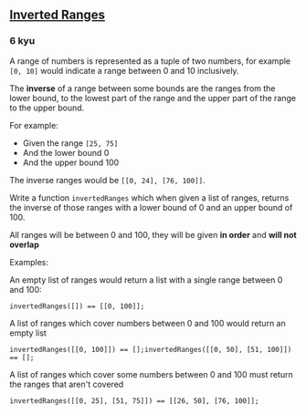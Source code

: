 <h2><a href=https://www.codewars.com/kata/60db06ded6c39e002ee35910/train/javascript target="_blank">Inverted Ranges</a></h2><h3>6 kyu</h3><p>A range of numbers is represented as a tuple of two numbers, for example <code>[0, 10]</code> would indicate a range between 0 and 10 inclusively.</p><p>The <strong>inverse</strong> of a range between some bounds are the ranges from the lower bound, to the lowest part of the range and the upper part of the range to the upper bound.</p><p>For example:</p><ul><li>Given the range <code>[25, 75]</code></li><li>And the lower bound 0</li><li>And the upper bound 100</li></ul><p>The inverse ranges would be <code>[[0, 24], [76, 100]]</code>.</p><p>Write a function <code>invertedRanges</code> which when given a list of ranges, returns the inverse of those ranges with a lower bound of 0 and an upper bound of 100.</p><p>All ranges will be between 0 and 100, they will be given <strong>in order</strong> and <strong>will not overlap</strong></p><p>Examples:</p><p>An empty list of ranges would return a list with a single range between 0 and 100:</p><pre><code class="language-js">invertedRanges([]) == [[0, 100]];</code></pre><pre style="display: none;"><code class="language-scala"><span class="cm-variable">invertedRanges</span>(<span class="cm-type">Nil</span>) <span class="cm-operator">==</span> <span class="cm-type">List</span>((<span class="cm-number">0</span>, <span class="cm-number">100</span>))</code></pre><p>A list of ranges which cover numbers between 0 and 100 would return an empty list</p><pre><code class="language-js">invertedRanges([[0, 100]]) == [];invertedRanges([[0, 50], [51, 100]]) == [];</code></pre><pre style="display: none;"><code class="language-scala"><span class="cm-variable">invertedRanges</span>(<span class="cm-type">List</span>((<span class="cm-number">0</span>, <span class="cm-number">100</span>))) <span class="cm-operator">==</span> <span class="cm-type">Nil</span><span class="cm-variable">invertedRanges</span>(<span class="cm-type">List</span>((<span class="cm-number">0</span>, <span class="cm-number">50</span>), (<span class="cm-number">51</span>, <span class="cm-number">100</span>))) <span class="cm-operator">==</span> <span class="cm-type">Nil</span></code></pre><p>A list of ranges which cover some numbers between 0 and 100 must return the ranges that aren't covered</p><pre><code class="language-js">invertedRanges([[0, 25], [51, 75]]) == [[26, 50], [76, 100]];</code></pre><pre style="display: none;"><code class="language-scala"><span class="cm-variable">invertedRanges</span>(<span class="cm-type">List</span>((<span class="cm-number">0</span>, <span class="cm-number">25</span>), (<span class="cm-number">51</span>, <span class="cm-number">75</span>))) <span class="cm-operator">==</span> <span class="cm-type">List</span>((<span class="cm-number">26</span>, <span class="cm-number">50</span>), (<span class="cm-number">76</span>, <span class="cm-number">100</span>))</code></pre>
